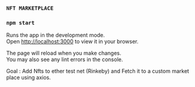 ### `NFT MARKETPLACE`

### `npm start`

Runs the app in the development mode.\
Open [http://localhost:3000](http://localhost:3000) to view it in your browser.

The page will reload when you make changes.\
You may also see any lint errors in the console.

Goal : Add Nfts to ether test net (Rinkeby) and Fetch it to a custom market place using axios.

